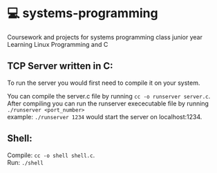 # :computer: systems-programming
Coursework and projects for systems programming class junior year  
Learning Linux Programming and C  

## TCP Server written in C:
To run the server you would first need to compile it on your system.  

You can compile the server.c file by running `cc -o runserver server.c`.   
After compiling you can run the runserver exececutable file by running `./runserver <port_number>`  
example: `./runserver 1234` would start the server on localhost:1234. 


## Shell:  
Compile: `cc -o shell shell.c`.  
Run: `./shell`
